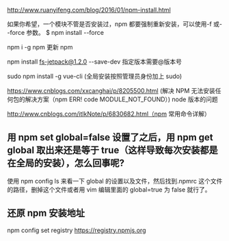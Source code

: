 http://www.ruanyifeng.com/blog/2016/01/npm-install.html

如果你希望，一个模块不管是否安装过，npm 都要强制重新安装，可以使用-f 或--force 参数。
\$ npm install <packageName> --force

npm i -g npm 更新 npm

npm install fs-jetpack@1.2.0 --save-dev 指定版本需要@版本号

sudo npm install -g vue-cli (全局安装按照管理员身份加上 sudo)

https://www.cnblogs.com/xxcanghai/p/8205500.html (解决 NPM 无法安装任何包的解决方案（npm ERR! code MODULE_NOT_FOUND）) node 版本的问题

http://www.cnblogs.com/itlkNote/p/6830682.html（npm 常用命令详解）

## 用 npm set global=false 设置了之后，用 npm get global 取出来还是等于 true（这样导致每次安装都是在全局的安装），怎么回事呢?

使用 npm config ls 来看一下 global 的设置以及文件，然后找到.npmrc 这个文件的路径，删掉这个文件或者用 vim 编辑里面的 global=true 为 false 就行了。

## 还原 npm 安装地址

npm config set registry https://registry.npmjs.org

